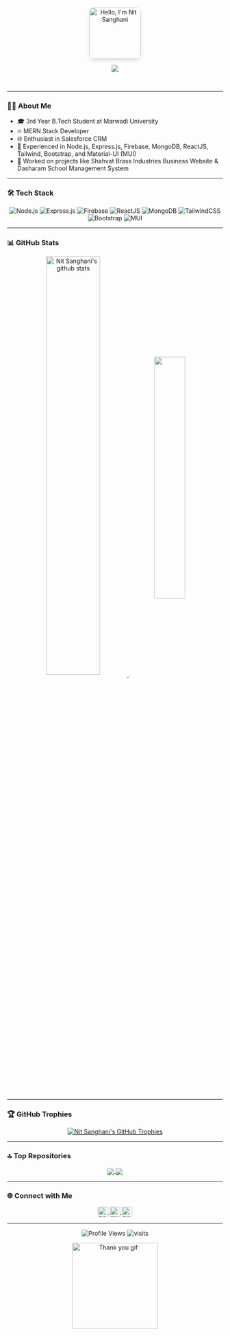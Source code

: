 <p align="center">
  <a href="https://github.com/NitSanghani">
    <img height="120px" style="object-fit: cover; border-radius: 10px; box-shadow: 0px 4px 10px rgba(0,0,0,0.1);" alt="Hello, I'm Nit Sanghani" src="your_image.png" />
  </a>
</p>

<p align="center">
  <img src="https://readme-typing-svg.herokuapp.com?color=FF69B4&lines=Passionate+Developer;MERN+Stack+Enthusiast;Salesforce+Explorer;Problem+Solver" />
</p>

<br />

---

### 👨‍💻 About Me

- 🎓 3rd Year B.Tech Student at Marwadi University
- 🔥 MERN Stack Developer
- 🌐 Enthusiast in Salesforce CRM
- 💼 Experienced in Node.js, Express.js, Firebase, MongoDB, ReactJS, Tailwind, Bootstrap, and Material-UI (MUI)
- 🚀 Worked on projects like Shahvat Brass Industries Business Website & Dasharam School Management System

---

### 🛠️ Tech Stack

<p align="center">
  <img src="https://img.shields.io/badge/Node.js-339933?style=for-the-badge&logo=node-dot-js&logoColor=white" alt="Node.js"/>
  <img src="https://img.shields.io/badge/Express.js-404D59?style=for-the-badge&logo=express&logoColor=white" alt="Express.js"/>
  <img src="https://img.shields.io/badge/Firebase-FFCA28?style=for-the-badge&logo=firebase&logoColor=white" alt="Firebase"/>
  <img src="https://img.shields.io/badge/ReactJS-61DAFB?style=for-the-badge&logo=react&logoColor=black" alt="ReactJS"/>
  <img src="https://img.shields.io/badge/MongoDB-47A248?style=for-the-badge&logo=mongodb&logoColor=white" alt="MongoDB"/>
  <img src="https://img.shields.io/badge/TailwindCSS-38B2AC?style=for-the-badge&logo=tailwind-css&logoColor=white" alt="TailwindCSS"/>
  <img src="https://img.shields.io/badge/Bootstrap-563D7C?style=for-the-badge&logo=bootstrap&logoColor=white" alt="Bootstrap"/>
  <img src="https://img.shields.io/badge/MUI-007FFF?style=for-the-badge&logo=mui&logoColor=white" alt="MUI"/>
</p>

---

### 📊 GitHub Stats

<p align="center">
  <a href="https://github.com/NitSanghani/github-readme-stats">
    <img align="center" width="50%" src="https://github-readme-stats.vercel.app/api?username=NitSanghani&show_icons=true&include_all_commits=true&theme=radical&hide_border=true" alt="Nit Sanghani's github stats" />
  </a>
  <a href="https://github.com/NitSanghani/github-readme-stats">
    <img align="center" width="38%" src="https://github-readme-stats.vercel.app/api/top-langs/?username=NitSanghani&layout=compact&theme=radical&hide_border=true" />
  </a>
</p>

---

### 🏆 GitHub Trophies

<p align="center">
  <a href="https://github.com/ryo-ma/github-profile-trophy">
    <img align="center" src="https://github-profile-trophy.vercel.app/?username=NitSanghani&theme=radical&no-frame=true&row=1&column=6" alt="Nit Sanghani's GitHub Trophies" />
  </a>
</p>

---

### 🔝 Top Repositories

<p align="center">
  <a href="https://github.com/NitSanghani/shahvat-brass-industries">
    <img align="center" src="https://github-readme-stats.vercel.app/api/pin/?username=NitSanghani&repo=shahvat-brass-industries&theme=radical" />
  </a>
  <a href="https://github.com/NitSanghani/dasharam-school-management">
    <img align="center" src="https://github-readme-stats.vercel.app/api/pin/?username=NitSanghani&repo=dasharam-school-management&theme=radical" />
  </a>
</p>

---

### 🌐 Connect with Me

<p align="center">
  <a href="https://x.com/Nit_Sanghani308">
    <img align="center" alt="Nit Sanghani | Twitter" width="24px" src="https://raw.githubusercontent.com/anuraghazra/anuraghazra/master/assets/twitter.svg" />
  </a>
  <a href="https://www.linkedin.com/in/nitsanghani">
    <img align="center" alt="Nit Sanghani | LinkedIn" width="24px" src="https://upload.wikimedia.org/wikipedia/commons/c/ca/LinkedIn_logo_initials.png" />
  </a>
  <a href="mailto:nitsanghani05@gmail.com">
    <img align="center" alt="Nit Sanghani | Email" width="24px" src="https://upload.wikimedia.org/wikipedia/commons/4/4e/Gmail_Icon.png" />
  </a>
</p>

---

<p align="center">
  <img src="https://komarev.com/ghpvc/?username=NitSanghani&style=flat-square&color=blue" alt="Profile Views" />
  <img src="https://badges.pufler.dev/visits/NitSanghani/NitSanghani?color=blue" alt="visits" />
</p>

<p align="center">
  <img src="https://media.giphy.com/media/l4FGuhL4U2WyjdkaY/giphy.gif" width="200" alt="Thank you gif" />
</p>
